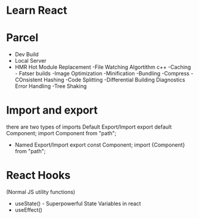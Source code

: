 # Learn React

# Parcel
- Dev Build
- Local Server
- HMR Hot Module Replacement
-File Watching Algortithm c++
-Caching - Fatser builds
-Image Optimization
-Minification
-Bundling
-Compress
-COnsistent Hashing
-Code Splitting
-Differential Building
Diagnostics
Error Handling
-Tree Shaking


# Import and export
there are two types of imports
 Default Export/Import
export default Component;
import Component from "path";
- Named Export/Import
export const Component;
import {Component} from "path";
# React Hooks
 (Normal JS utility functions)
- useState() - Superpowerful State Variables in react
- useEffect()